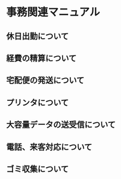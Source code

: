 # 事務関連マニュアル

## 休日出勤について

## 経費の精算について

## 宅配便の発送について

## プリンタについて

## 大容量データの送受信について

## 電話、来客対応について

## ゴミ収集について
